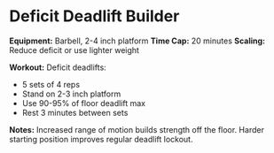 # Deficit Deadlift Builder

**Equipment:** Barbell, 2-4 inch platform
**Time Cap:** 20 minutes
**Scaling:** Reduce deficit or use lighter weight

**Workout:**
Deficit deadlifts:
- 5 sets of 4 reps
- Stand on 2-3 inch platform
- Use 90-95% of floor deadlift max
- Rest 3 minutes between sets

**Notes:**
Increased range of motion builds strength off the floor. Harder starting position improves regular deadlift lockout.